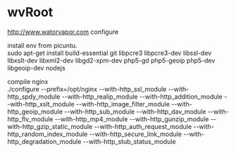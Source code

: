 wvRoot
======

http://www.watorvapor.com configure

install env from picuntu.  
sudo apt-get install build-essential git libpcre3 libpcre3-dev libssl-dev libxslt-dev libxml2-dev libgd2-xpm-dev php5-gd php5-geoip php5-dev libgeoip-dev  nodejs


compile nginx  
./configure --prefix=/opt/nginx --with-http_ssl_module  --with-http_spdy_module  --with-http_realip_module --with-http_addition_module  --with-http_xslt_module  --with-http_image_filter_module  --with-http_geoip_module  --with-http_sub_module  --with-http_dav_module  --with-http_flv_module  --with-http_mp4_module  --with-http_gunzip_module  --with-http_gzip_static_module  --with-http_auth_request_module  --with-http_random_index_module
  --with-http_secure_link_module  --with-http_degradation_module  --with-http_stub_status_module  
